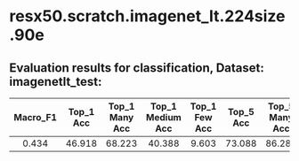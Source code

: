 # resx50.scratch.imagenet_lt.224size.90e  

## Evaluation results for classification, Dataset: imagenetlt_test:  

|  Macro_F1  |  Top_1 Acc  |  Top_1 Many Acc  |  Top_1 Medium Acc  |  Top_1 Few Acc  |  Top_5 Acc  |  Top_5 Many Acc  |  Top_5 Medium Acc  |  Top_5 Few Acc  |  
|:----------:|:-----------:|:----------------:|:------------------:|:---------------:|:-----------:|:----------------:|:------------------:|:---------------:|  
|   0.434    |   46.918    |      68.223      |       40.388       |      9.603      |   73.088    |      86.286      |       72.092       |     39.235      |
